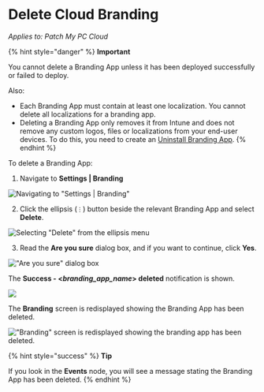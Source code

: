 # Delete Cloud Branding

_Applies to: Patch My PC Cloud_

{% hint style="danger" %}
**Important**

You cannot delete a Branding App unless it has been deployed successfully or failed to deploy.

Also:

* Each Branding App must contain at least one localization. You cannot delete all localizations for a branding app.
* Deleting a Branding App only removes it from Intune and does not remove any custom logos, files or localizations from your end-user devices. To do this, you need to create an [Uninstall Branding App](uninstall-cloud-branding.md).
{% endhint %}

To delete a Branding App:

1. Navigate to **Settings | Branding**

![Navigating to &#x22;Settings | Branding&#x22;](../../../_images/image%20%282506%29.png%20"Navigating%20to%20&#x22;Settings%20|%20Branding&#x22;")

2. Click the ellipsis (`⋮`) button beside the relevant Branding App and select **Delete**.

![Selecting &#x22;Delete&#x22; from the ellipsis menu](../../../_images/image%20%282676%29.png%20"Selecting%20&#x22;Delete&#x22;%20from%20the%20ellipsis%20menu")

3. Read the **Are you sure** dialog box, and if you want to continue, click **Yes**.

![&#x22;Are you sure&#x22; dialog box](../../../_images/image%20%282508%29.png%20"&#x22;Are%20you%20sure&#x22;%20dialog%20box")

The **Success - <**_**branding\_app\_name**_**> deleted** notification is shown.

![](../../../_images/image%20%282677%29.png%20"")

The **Branding** screen is redisplayed showing the Branding App has been  deleted.

![&#x22;Branding&#x22; screen is redisplayed showing the branding app has been  deleted.](../../../_images/image%20%282678%29.png%20"&#x22;Branding&#x22;%20screen%20is%20redisplayed%20showing%20the%20branding%20app%20has%20been%20%20deleted.")

{% hint style="success" %}
**Tip**

If you look in the **Events** node, you will see a message stating the Branding App has been deleted.
{% endhint %}
